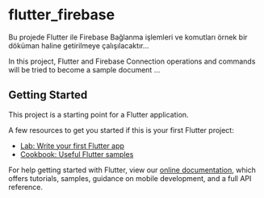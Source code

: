 # flutter_firebase

Bu projede Flutter ile Firebase Bağlanma işlemleri ve komutları örnek bir döküman haline getirilmeye çalışılacaktır...

In this project, Flutter and Firebase Connection operations and commands will be tried to become a sample document ...

## Getting Started

This project is a starting point for a Flutter application.

A few resources to get you started if this is your first Flutter project:

- [Lab: Write your first Flutter app](https://flutter.dev/docs/get-started/codelab)
- [Cookbook: Useful Flutter samples](https://flutter.dev/docs/cookbook)

For help getting started with Flutter, view our
[online documentation](https://flutter.dev/docs), which offers tutorials,
samples, guidance on mobile development, and a full API reference.
